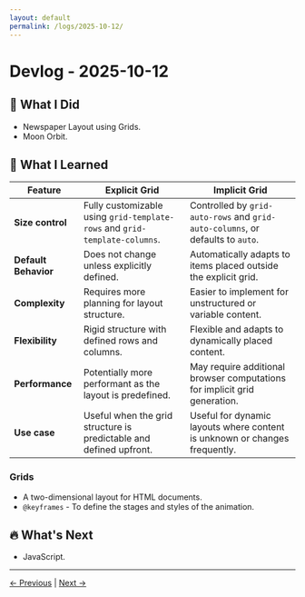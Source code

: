 ```yaml
---
layout: default
permalink: /logs/2025-10-12/
---
```


# Devlog - 2025-10-12

## 🚀 What I Did

- Newspaper Layout using Grids.
- Moon Orbit.

## 🧠 What I Learned

| Feature              | Explicit Grid                                                              | Implicit Grid                                                                  |
| -------------------- | -------------------------------------------------------------------------- | ------------------------------------------------------------------------------ |
| **Size control**     | Fully customizable using `grid-template-rows` and `grid-template-columns`. | Controlled by `grid-auto-rows` and `grid-auto-columns`, or defaults to `auto`. |
| **Default Behavior** | Does not change unless explicitly defined.                                 | Automatically adapts to items placed outside the explicit grid.                |
| **Complexity**       | Requires more planning for layout structure.                               | Easier to implement for unstructured or variable content.                      |
| **Flexibility**      | Rigid structure with defined rows and columns.                             | Flexible and adapts to dynamically placed content.                             |
| **Performance**      | Potentially more performant as the layout is predefined.                   | May require additional browser computations for implicit grid generation.      |
| **Use case**         | Useful when the grid structure is predictable and defined upfront.         | Useful for dynamic layouts where content is unknown or changes frequently.     |

### Grids

- A two-dimensional layout for HTML documents.
- `@keyframes` - To define the stages and styles of the animation.

## 🔥 What's Next

- JavaScript.

---

[← Previous]({{site.baseurl}}/logs/2025-10-11/) | [Next →]({{site.baseurl}}/logs/2025-10-18/)
